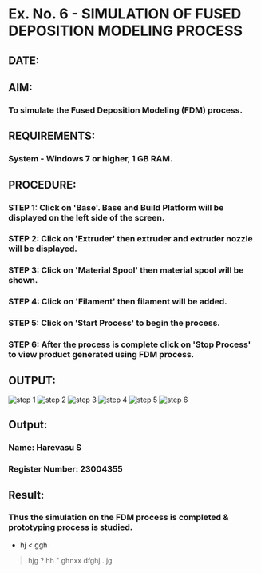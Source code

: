 # Ex. No. 6 - SIMULATION OF FUSED DEPOSITION MODELING PROCESS
## DATE: 
## AIM:
### To simulate the Fused Deposition Modeling (FDM) process.
## REQUIREMENTS:
### System - Windows 7 or higher, 1 GB RAM.
## PROCEDURE:
### STEP 1: Click on 'Base'. Base and Build Platform will be displayed on the left side of the screen.
### STEP 2: Click on 'Extruder' then extruder and extruder nozzle will be displayed.
### STEP 3: Click on 'Material Spool' then material spool will be shown.
### STEP 4: Click on 'Filament' then filament will be added.
### STEP 5: Click on 'Start Process' to begin the process.
### STEP 6: After the process is complete click on 'Stop Process' to view product generated using FDM process.

## OUTPUT:
![step 1](https://github.com/Harevasu/Ex.-No---6.-SIMULATION-OF-FUSED-DEPOSITION-MODELING-PROCESS/assets/147985044/a1fc9922-738b-42eb-9cfc-09ed28f762b3)
![step 2](https://github.com/Harevasu/Ex.-No---6.-SIMULATION-OF-FUSED-DEPOSITION-MODELING-PROCESS/assets/147985044/9eae3373-44ab-4953-ab92-dce2c7a5ba37)
![step 3](https://github.com/Harevasu/Ex.-No---6.-SIMULATION-OF-FUSED-DEPOSITION-MODELING-PROCESS/assets/147985044/f774a87c-7498-45d6-94ce-a19851834c19)
![step 4](https://github.com/Harevasu/Ex.-No---6.-SIMULATION-OF-FUSED-DEPOSITION-MODELING-PROCESS/assets/147985044/88cc6ac2-aa80-4d06-98dd-24d4316133dc)
![step 5](https://github.com/Harevasu/Ex.-No---6.-SIMULATION-OF-FUSED-DEPOSITION-MODELING-PROCESS/assets/147985044/c76d4153-a87e-41cc-82a3-9902a386f23f)
![step 6](https://github.com/Harevasu/Ex.-No---6.-SIMULATION-OF-FUSED-DEPOSITION-MODELING-PROCESS/assets/147985044/fefbb35f-636e-4d3a-9113-87371303bf60)
## Output:
### Name: Harevasu S
### Register Number: 23004355
## Result:
### Thus the simulation on the FDM process is completed & prototyping process is studied.



+ hj
< ggh
> hjg
? hh
" ghnxx
> dfghj
. jg

